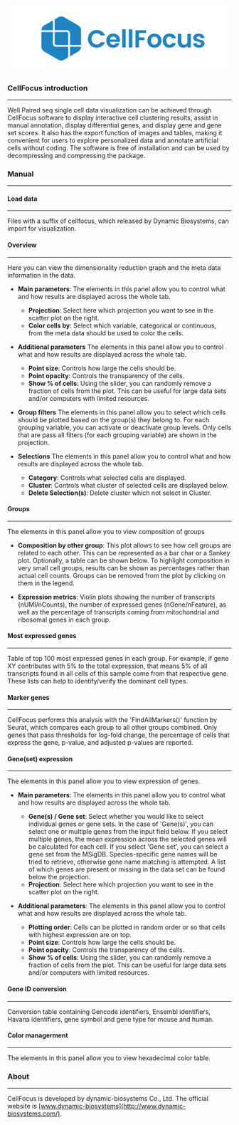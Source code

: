 ![CellFocus](https://github.com/DynamicBiosystems/CellFocus/blob/main/CellFocus.png)

### CellFocus introduction
---

Well Paired seq single cell data visualization can be achieved through CellFocus software to display interactive cell clustering results, assist in manual annotation, display differential genes, and display gene and gene set scores. It also has the export function of images and tables, making it convenient for users to explore personalized data and annotate artificial cells without coding. The software is free of installation and can be used by decompressing and compressing the package.

### Manual

---

#### Load data

---

Files with a suffix of cellfocus, which released by Dynamic Biosystems, can import for visualization.

#### Overview

---

Here you can view the dimensionality reduction graph and the meta data information in the data.

- **Main parameters**: The elements in this panel allow you to control what and how results are displayed across the whole tab.
    - **Projection**: Select here which projection you want to see in the scatter plot on the right.
    - **Color cells by**: Select which variable, categorical or continuous, from the meta data should be used to color the cells.

- **Additional parameters**
The elements in this panel allow you to control what and how results are displayed across the whole tab.
    - **Point size**: Controls how large the cells should be.
    - **Point opacity**: Controls the transparency of the cells.
    - **Show % of cells**: Using the slider, you can randomly remove a fraction of cells from the plot. This can be useful for large data sets and/or computers with limited resources.

- **Group filters**
The elements in this panel allow you to select which cells should be plotted based on the group(s) they belong to. For each grouping variable, you can activate or deactivate group levels. Only cells that are pass all filters (for each grouping variable) are shown in the projection.

- **Selections**
The elements in this panel allow you to control what and how results are displayed across the whole tab.
    - **Category**: Controls what selected cells are displayed.
    - **Cluster**: Controls what cluster of selected cells are displayed below.
    - **Delete Selection(s)**: Delete cluster which not select in Cluster.

#### Groups

---

The elements in this panel allow you to view composition of groups

- **Composition by other group**: This plot allows to see how cell groups are related to each other. This can be represented as a bar char or a Sankey plot. Optionally, a table can be shown below. To highlight composition in very small cell groups, results can be shown as percentages rather than actual cell counts. Groups can be removed from the plot by clicking on them in the legend.

- **Expression metrics**: Violin plots showing the number of transcripts (nUMI/nCounts), the number of expressed genes (nGene/nFeature), as well as the percentage of transcripts coming from mitochondrial and ribosomal genes in each group.

#### Most expressed genes

---

Table of top 100 most expressed genes in each group. For example, if gene XY contributes with 5% to the total expression, that means 5% of all transcripts found in all cells of this sample come from that respective gene. These lists can help to identify/verify the dominant cell types.

#### Marker genes

---

CellFocus performs this analysis with the 'FindAllMarkers()' function by Seurat, which compares each group to all other groups combined. Only genes that pass thresholds for log-fold change, the percentage of cells that express the gene, p-value, and adjusted p-values are reported. 

#### Gene(set) expression

---

The elements in this panel allow you to view expression of genes.

- **Main parameters**: The elements in this panel allow you to control what and how results are displayed across the whole tab.
    - **Gene(s) / Gene set**: Select whether you would like to select individual genes or gene sets. In the case of 'Gene(s)', you can select one or multiple genes from the input field below. If you select multiple genes, the mean expression across the selected genes will be calculated for each cell. If you select 'Gene set', you can select a gene set from the MSigDB. Species-specific gene names will be tried to retrieve, otherwise gene name matching is attempted. A list of which genes are present or missing in the data set can be found below the projection.
    - **Projection**: Select here which projection you want to see in the scatter plot on the right.

- **Additional parameters**: The elements in this panel allow you to control what and how results are displayed across the whole tab.
    - **Plotting order**: Cells can be plotted in random order or so that cells with highest expression are on top.
    - **Point size**: Controls how large the cells should be.
    - **Point opacity**: Controls the transparency of the cells.
    - **Show % of cells**: Using the slider, you can randomly remove a fraction of cells from the plot. This can be useful for large data sets and/or computers with limited resources.

#### Gene ID conversion

---

Conversion table containing Gencode identifiers, Ensembl identifiers, Havana identifiers, gene symbol and gene type for mouse and human.

#### Color managerment

---

The elements in this panel allow you to view hexadecimal color table.

### About

---

CellFocus is developed by dynamic-biosystems Co., Ltd. The official website is [www.dynamic-biosystems](http://www.dynamic-biosystems.com/).





